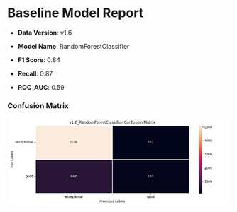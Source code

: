 # Baseline Model Report

* **Data Version**: v1.6
* **Model Name**: RandomForestClassifier

* **F1 Score**: 0.84
* **Recall**: 0.87
* **ROC_AUC**: 0.59

### Confusion Matrix
![Model Image](reports/datav1.6_RandomForestClassifier_confusion_matrix.png)

